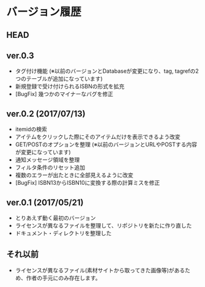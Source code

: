 # バージョン履歴

## HEAD


## ver.0.3
* タグ付け機能 (※以前のバージョンとDatabaseが変更になり、tag, tagrefの2つのテーブルが追加になっています)
* 新規登録で受け付けられるISBNの形式を拡充
* [BugFix] 幾つかのマイナーなバグを修正


## ver.0.2 (2017/07/13)
* itemidの検索
* アイテムをクリックした際にそのアイテムだけを表示できるよう改変
* GET/POSTのオプションを整理 (※以前のバージョンとURLやPOSTする内容が変更になっています)
* 通知メッセージ領域を整理
* フィルタ条件のリセット追加
* 複数のエラーが出たときに全部見えるように改変
* [BugFix] ISBN13からISBN10に変換する際の計算ミスを修正


## ver.0.1 (2017/05/21)
* とりあえず動く最初のバージョン
* ライセンスが異なるファイルを整理して、リポジトリを新たに作り直した
* ドキュメント・ディレクトリを整理した


## それ以前
* ライセンスが異なるファイル(素材サイトから取ってきた画像等)があるため、作者の手元にのみ存在します。

